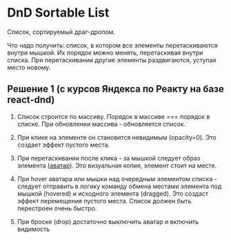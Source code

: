 # DnD Sortable List

Список, сортируемый драг-дропом.

Что надо получить: список, в котором все элементы перетаскиваются внутри мышкой. Их порядок можно менять, перетаскивая внутри списка. При перетаскивании другие элементы раздвигаются, уступая место новому.

## Решение 1 (с курсов Яндекса по Реакту на базе react-dnd)

1. Список строится по массиву. Порядок в массиве === порядок в списке. При обновлении массива - обновляется список.

2. При клике на элементе он становится невидимым (opacity=0). Это создает эффект пустого места.

3. При перетаскивании после клика - за мышкой следует образ элемента ([аватар](./drag-n-drop.md)). Это визуальная копия, элемент стоит на месте.

4. При hover аватара или мышки над очередным элементом списка - следует отправить в логику команду обмена местами элемента под мышкой (hovered) и исходного элемента (dragged). Это создаст эффект перемещения пустого места. Список должен быть перестроен очень быстро.

5. При броске (drop) достаточно выключить аватар и включить видимость
